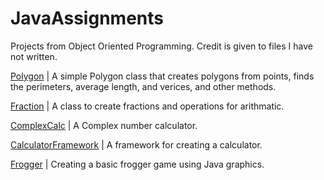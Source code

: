 # JavaAssignments
Projects from Object Oriented Programming. Credit is given to files I have not written.

[Polygon](/Polygon) | A simple Polygon class that creates polygons from points, finds the perimeters, average length, and verices, and other methods. 

[Fraction](/Fraction) | A class to create fractions and operations for arithmatic. 

[ComplexCalc](/ComplexCalc) | A Complex number calculator. 

[CalculatorFramework](/CalculatorFramework) | A framework for creating a calculator.

[Frogger](/Frogger) | Creating a basic frogger game using Java graphics. 
